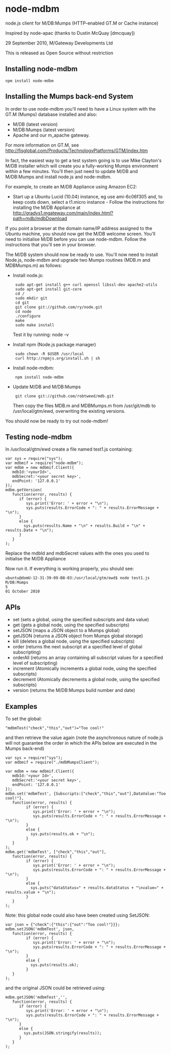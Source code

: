 # node-mdbm
 
node.js client for M/DB:Mumps (HTTP-enabled GT.M or Cache instance)

Inspired by node-apac (thanks to Dustin McQuay [dmcquay])

29 September 2010, M/Gateway Developments Ltd

This is released as Open Source without restriction

## Installing node-mdbm

    npm install node-mdbm
	
##  Installing the Mumps back-end System

In order to use node-mdbm you'll need to have a Linux system with the GT.M (Mumps) database installed and also:

- M/DB (latest version)
- M/DB:Mumps (latest version)
- Apache and our m_apache gateway.

For more information on GT.M, see http://fisglobal.com/Products/TechnologyPlatforms/GTM/index.htm


In fact, the easiest way to get a test system going is to use Mike Clayton's M/DB installer which will create you a fully-working Mumps environment within a few minutes.  You'll then just need to update M/DB and M/DB:Mumps and install node.js and node-mdbm.

For example, to create an M/DB Appliance using Amazon EC2:

- Start up a Ubuntu Lucid (10.04) instance, eg use ami-6c06f305 and, to keep costs down, select a t1.micro instance -  Follow the instructions for installing the M/DB Appliance at http://gradvs1.mgateway.com/main/index.html?path=mdb/mdbDownload

If you point a browser at the domain name/IP address assigned to the Ubuntu machine, you should now get the M/DB welcome screen.  You'll need to initialise M/DB before you can use node-mdbm.  Follow the instructions that you'll see in your browser.

The M/DB system should now be ready to use.  You'll now need to install Node.js, node-mdbm and upgrade two Mumps routines (MDB.m and MDBMumps.m) as follows:

- Install node.js:

       sudo apt-get install g++ curl openssl libssl-dev apache2-utils
       sudo apt-get install git-core
       cd /
       sudo mkdir git
       cd git
       git clone git://github.com/ry/node.git
       cd node
       ./configure
       make
       sudo make install

  Test it by running: node -v
  
- Install npm (Node.js package manager)

       sudo chown -R $USER /usr/local
       curl http://npmjs.org/install.sh | sh

- Install node-mdbm:

       npm install node-mdbm

- Update M/DB and M/DB:Mumps

       git clone git://github.com/robtweed/mdb.git
    
  Then copy the files MDB.m and MDBMumps.m from /usr/git/mdb to /usr/local/gtm/ewd, overwriting the existing versions.
	
You should now be ready to try out node-mdbm!

## Testing node-mdbm

  In /usr/local/gtm/ewd create a file named test1.js containing:
  
    var sys = require("sys");
    var mdbmif = require("node-mdbm");
    var mdbm = new mdbmif.Client({
       mdbId:'<yourId>',
       mdbSecret:'<your secret key>',
       endPoint: '127.0.0.1'
    });
    mdbm.getVersion( 
       function(error, results) {
          if (error) { 
             sys.print('Error: ' + error + "\n");
             sys.puts(results.ErrorCode + ": " + results.ErrorMessage + "\n"); 
          }
          else {
            sys.puts(results.Name + "\n" + results.Build + "\n" + results.Date + "\n");
          }
       }
    );
	
Replace the mdbId and mdbSecret values with the ones you used to initialise the M/DB Appliance
	
Now run it.  If everything is working properly, you should see:

    ubuntu@domU-12-31-39-09-B8-03:/usr/local/gtm/ewd$ node test1.js
    M/DB:Mumps
    5
    01 October 2010

## APIs

- set       (sets a global, using the specified subscripts and data value)
- get       (gets a global node, using the specified subscripts)
- setJSON   (maps a JSON object to a Mumps global)
- getJSON   (returns a JSON object from Mumps global storage)
- kill      (deletes a global node, using the specified subscripts)
- order     (returns the next subscript at a specified level of global subscripting)
- orderAll  (returns an array containing all subscript values for a specified level of subscripting)
- increment (Atomically increments a global node, using the specified subscripts)
- decrement (Atomically decrements a global node, using the specified subscripts)
- version   (returns the M/DB:Mumps build number and date)

## Examples

To set the global:  


    ^mdbmTest("check","this","out")="Too cool!"

   
and then retrieve the value again (note the asynchronous nature of node.js will 
not guarantee the order in which the APIs below are executed in the Mumps back-end)


    var sys = require("sys");
    var mdbmif = require("./mdbMumpsClient");
    
    var mdbm = new mdbmif.Client({
       mdbId:'<your Id>',
       mdbSecret:'<your secret key>',
       endPoint: '127.0.0.1'
    });
    mdbm.set('mdbmTest', {Subscripts:["check","this","out"],DataValue:"Too cool!"},
       function(error, results) {
             if (error) { 
                sys.print('Error: ' + error + "\n");
                sys.puts(results.ErrorCode + ": " + results.ErrorMessage + "\n");
             }
             else {
               sys.puts(results.ok + "\n");
             }
       }
    );
    mdbm.get('mdbmTest', ["check","this","out"],
       function(error, results) {
             if (error) {
                sys.print('Error: ' + error + "\n");
                sys.puts(results.ErrorCode + ": " + results.ErrorMessage + "\n");
             }
             else {
               sys.puts("dataStatus=" + results.dataStatus + "\nvalue=" + results.value + "\n");
             }
       }
    );

Note: this global node could also have been created using SetJSON:

    var json = {"check":{"this":{"out":"Too cool!"}}};
    mdbm.setJSON('mdbmTest', json,
       function(error, results) {
             if (error) { 
                sys.print('Error: ' + error + "\n");
                sys.puts(results.ErrorCode + ": " + results.ErrorMessage + "\n"); 
             }
             else {
               sys.puts(results.ok);
             }
       }
    );
 
and the original JSON could be retrieved using:

    mdbm.getJSON('mdbmTest','',
       function(error, results) {
          if (error) { 
             sys.print('Error: ' + error + "\n"); 
             sys.puts(results.ErrorCode + ": " + results.ErrorMessage + "\n"); 
          }
          else {
            sys.puts(JSON.stringify(results));
          }
       }
    );
